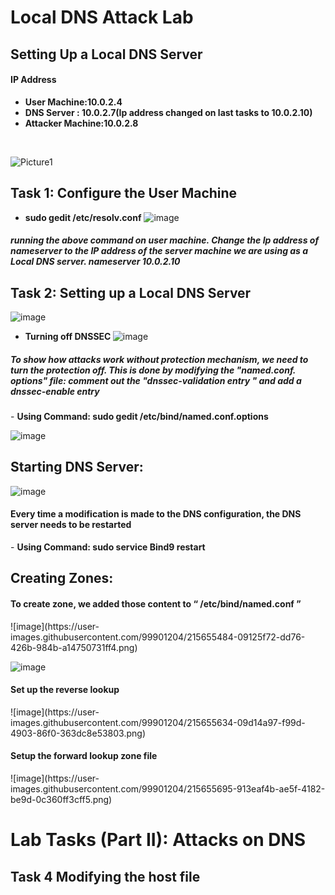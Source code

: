 <h1> Local DNS Attack Lab</h1>

<h2>Setting Up a Local DNS Server</h2>
 <h4>IP Address </h4>
 
- <b>User Machine:10.0.2.4</b> 
- <b>DNS Server : 10.0.2.7(Ip address changed on last tasks to 10.0.2.10)</b>
- <b>Attacker Machine:10.0.2.8</b>
<br />

![Picture1](https://user-images.githubusercontent.com/99901204/215654584-3fa12d25-718f-48db-8599-7369ce5a97f3.png)


<h2>Task 1: Configure the User Machine</h2>

- <b>sudo gedit /etc/resolv.conf</b> 
![image](https://user-images.githubusercontent.com/99901204/215654748-f9792523-0808-4450-88bf-78675fbda025.png)

 <h5>running the above command on user machine. Change the Ip address of nameserver to the IP address of the server machine we are using as a Local DNS server. nameserver 10.0.2.10</h5>

<h2>Task 2: Setting up a Local DNS Server </h2>

![image](https://user-images.githubusercontent.com/99901204/215654824-eeef8544-7426-45dc-98d1-b6da90a500d8.png)

- <b>Turning off DNSSEC </b> 
![image](https://user-images.githubusercontent.com/99901204/215654968-55f5edf3-9942-470c-8fed-c66c00a2a067.png)

<h5>To show how attacks work without protection mechanism, we need to turn the protection off. This is done by modifying the "named.conf. options" file: comment out the "dnssec-validation entry " and add a dnssec-enable entry </h5>
- <b>  Using Command: sudo gedit /etc/bind/named.conf.options </b> 

![image](https://user-images.githubusercontent.com/99901204/215655029-e6741bfb-f39d-4f1b-99b0-d8d9ab6d460d.png)

<h2>Starting DNS Server:</h2>


![image](https://user-images.githubusercontent.com/99901204/215656256-826608fe-4def-4c57-bc6c-c14d62f4ee43.png)


<h4> Every time a modification is made to the DNS configuration, the DNS server needs to be restarted </h4>
- <b>  Using Command: sudo service Bind9 restart </b> 
<h2>Creating Zones: </h2>
<h4> To create zone, we added those content to “  /etc/bind/named.conf ” </h4>
![image](https://user-images.githubusercontent.com/99901204/215655484-09125f72-dd76-426b-984b-a14750731ff4.png)

![image](https://user-images.githubusercontent.com/99901204/215655495-2d326b57-0a6d-4240-a617-f6aace9e0e46.png)
<h4> Set up the reverse lookup </h4>
![image](https://user-images.githubusercontent.com/99901204/215655634-09d14a97-f99d-4903-86f0-363dc8e53803.png)
<h4>Setup the forward lookup zone file </h4>
![image](https://user-images.githubusercontent.com/99901204/215655695-913eaf4b-ae5f-4182-be9d-0c360ff3cff5.png)

<h1>Lab Tasks (Part II): Attacks on DNS</h1>

<h2>Task 4 Modifying the host file</h2>

<!--
 ```diff
- text in red
+ text in green
! text in orange
# text in gray
@@ text in purple (and bold)@@
```
--!>
